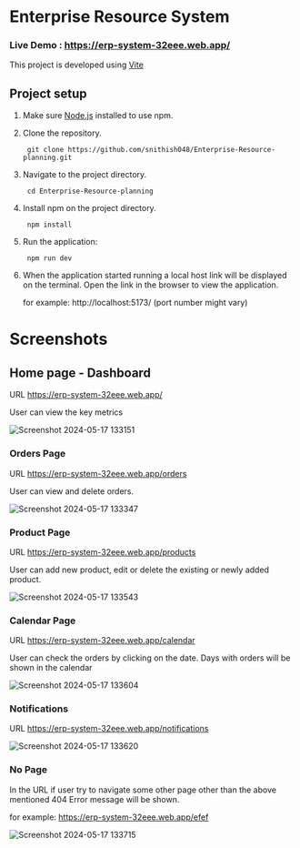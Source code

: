 # Enterprise Resource System

### Live Demo : https://erp-system-32eee.web.app/

This project is developed using [Vite](https://vitejs.dev/guide/)

## Project setup

1. Make sure [Node.js](https://nodejs.org/en/download/package-manager) installed to use npm. 

2. Clone the repository.

        git clone https://github.com/snithish048/Enterprise-Resource-planning.git

3. Navigate to the project directory.

        cd Enterprise-Resource-planning

4. Install npm on the project directory.

        npm install 

5. Run the application:

        npm run dev

6. When the application started running a local host link will be displayed on the terminal.
  Open the link in the browser to view the application.

    for example:  http://localhost:5173/ (port number might vary)

# Screenshots

## Home page - Dashboard

 URL https://erp-system-32eee.web.app/

User can view the key metrics

![Screenshot 2024-05-17 133151](https://github.com/snithish048/Enterprise-Resource-planning/assets/56190555/d6f70d99-c3a9-4d0b-abda-cf87c5f8e8cd)





### Orders Page

  URL https://erp-system-32eee.web.app/orders

  User can view and delete orders.

  
![Screenshot 2024-05-17 133347](https://github.com/snithish048/Enterprise-Resource-planning/assets/56190555/802b1455-2bf0-425c-bcf3-89d1a00d964f)





### Product Page

 URL https://erp-system-32eee.web.app/products

 User can add new product, edit or delete the existing or newly added product.


![Screenshot 2024-05-17 133543](https://github.com/snithish048/Enterprise-Resource-planning/assets/56190555/b8e7e5d0-4d1e-4626-bd65-35fa3166085d)





### Calendar Page

  URL https://erp-system-32eee.web.app/calendar
  
  User can check the orders by clicking on the date. Days with orders will be shown in the calendar 

  
![Screenshot 2024-05-17 133604](https://github.com/snithish048/Enterprise-Resource-planning/assets/56190555/8277d128-4014-4ab5-ad91-68d9b5127d3d)




### Notifications

  URL https://erp-system-32eee.web.app/notifications

  
![Screenshot 2024-05-17 133620](https://github.com/snithish048/Enterprise-Resource-planning/assets/56190555/d3721590-ee30-4592-9eee-4de9408849df)



### No Page

In the URL if user try to navigate some other page other than the above mentioned 404 Error message will be shown.


  for example: https://erp-system-32eee.web.app/efef 

  
![Screenshot 2024-05-17 133715](https://github.com/snithish048/Enterprise-Resource-planning/assets/56190555/be3be7aa-f250-49e4-9e04-37b44529a720)






